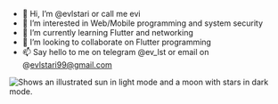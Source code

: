 - 👋 Hi, I’m @evlstari or call me evi
- 👀 I’m interested in Web/Mobile programming and system security
- 🌱 I’m currently learning Flutter and networking
- 💞️ I’m looking to collaborate on Flutter programming
- 📫 Say hello to me on telegram @ev_lst or email on @evlstari99@gmail.com

<picture>
  <source media="(prefers-color-scheme: dark)" srcset="https://myoctocat.com/assets/images/base-octocat.svg">
  <source media="(prefers-color-scheme: light)" srcset="https://myoctocat.com/assets/images/base-octocat.svg">
  <img alt="Shows an illustrated sun in light mode and a moon with stars in dark mode." src="https://myoctocat.com/assets/images/base-octocat.svg">
</picture>

<!---
evlstari/evlstari is a ✨ special ✨ repository because its `README.md` (this file) appears on your GitHub profile.
You can click the Preview link to take a look at your changes.
--->
